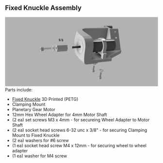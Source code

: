 ## Fixed Knuckle Assembly
![Fixed Knuckle Assembly](/Images/Fixed_Knuckle_Assy.png?raw=true "Fixed Knuckle Assembly")
Parts include:
+ [Fixed Knuckle](/3d%20Prints/Fixed%20Knuckle.stl) 3D Printed (PETG)
+ Clamping Mount
+ Planetary Gear Motor
+ 12mm Hex Wheel Adapter for 4mm Motor Shaft
+ (2 ea) set screws M3 x 4mm - for secureing Wheel Adapter to Motor Shaft
+ (2 ea) socket head screws 6-32 unc x 3/8" - for securing Clamping Mount to Fixed Knuckle
+ (2 ea) washers for #6 screw
+ (1 ea) socket head screw M4 x 12mm - for securing wheel to wheel adapter
+ (1 ea) washer for M4 screw

